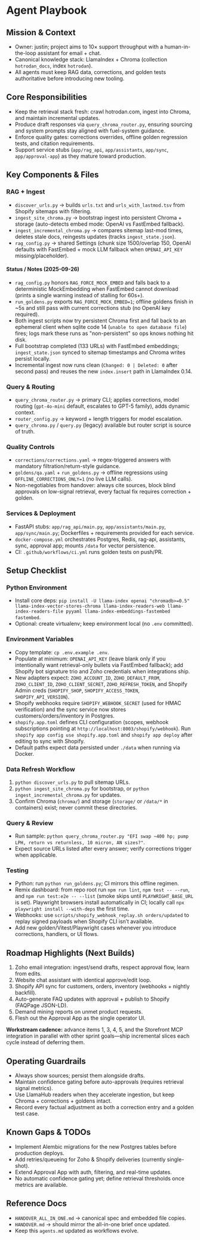 # Agent Playbook

## Mission & Context
- Owner: justin; project aims to 10× support throughput with a human-in-the-loop assistant for email + chat.
- Canonical knowledge stack: LlamaIndex + Chroma (collection `hotrodan_docs`, index `hotrodan`).
- All agents must keep RAG data, corrections, and golden tests authoritative before introducing new tooling.

## Core Responsibilities
- Keep the retrieval stack fresh: crawl hotrodan.com, ingest into Chroma, and maintain incremental updates.
- Produce draft responses via `query_chroma_router.py`, ensuring sourcing and system prompts stay aligned with fuel-system guidance.
- Enforce quality gates: corrections overrides, offline golden regression tests, and citation requirements.
- Support service stubs (`app/rag_api`, `app/assistants`, `app/sync`, `app/approval-app`) as they mature toward production.

## Key Components & Files
### RAG + Ingest
- `discover_urls.py` → builds `urls.txt` and `urls_with_lastmod.tsv` from Shopify sitemaps with filtering.
- `ingest_site_chroma.py` → bootstrap ingest into persistent Chroma + storage (auto-detects embed mode: OpenAI vs FastEmbed fallback).
- `ingest_incremental_chroma.py` → compares sitemap last-mod times, deletes stale docs, reingests updates (tracks `ingest_state.json`).
- `rag_config.py` → shared Settings (chunk size 1500/overlap 150, OpenAI defaults with FastEmbed + mock LLM fallback when `OPENAI_API_KEY` missing/placeholder).

#### Status / Notes (2025-09-26)
- `rag_config.py` honors `RAG_FORCE_MOCK_EMBED` and falls back to a deterministic MockEmbedding when FastEmbed cannot download (prints a single warning instead of stalling for 60s+).
- `run_goldens.py` exports `RAG_FORCE_MOCK_EMBED=1`; offline goldens finish in ~5s and still pass with current corrections stub (no OpenAI key required).
- Both ingest scripts now try persistent Chroma first and fall back to an ephemeral client when sqlite code 14 (`unable to open database file`) fires; logs mark these runs as "non-persistent" so ops knows nothing hit disk.
- Full bootstrap completed (133 URLs) with FastEmbed embeddings; `ingest_state.json` synced to sitemap timestamps and Chroma writes persist locally.
- Incremental ingest now runs clean (`Changed: 0 | Deleted: 0` after second pass) and reuses the new `index.insert` path in LlamaIndex 0.14.

### Query & Routing
- `query_chroma_router.py` → primary CLI; applies corrections, model routing (`gpt-4o-mini` default, escalates to GPT-5 family), adds dynamic context.
- `router_config.py` → keyword + length triggers for model escalation.
- `query_chroma.py` / `query.py` (legacy) available but router script is source of truth.

### Quality Controls
- `corrections/corrections.yaml` → regex-triggered answers with mandatory filtration/return-style guidance.
- `goldens/qa.yaml` + `run_goldens.py` → offline regressions using `OFFLINE_CORRECTIONS_ONLY=1` (no live LLM calls).
- Non-negotiables from handover: always cite sources, block blind approvals on low-signal retrieval, every factual fix requires correction + golden.

### Services & Deployment
- FastAPI stubs: `app/rag_api/main.py`, `app/assistants/main.py`, `app/sync/main.py`; Dockerfiles + requirements provided for each service.
- `docker-compose.yml` orchestrates Postgres, Redis, rag-api, assistants, sync, approval app; mounts `/data` for vector persistence.
- CI: `.github/workflows/ci.yml` runs golden tests on push/PR.

## Setup Checklist
### Python Environment
- Install core deps: `pip install -U llama-index openai "chromadb>=0.5" llama-index-vector-stores-chroma llama-index-readers-web llama-index-readers-file pyyaml llama-index-embeddings-fastembed fastembed`.
- Optional: create virtualenv; keep environment local (no `.env` committed).

### Environment Variables
- Copy template: `cp .env.example .env`.
- Populate at minimum: `OPENAI_API_KEY` (leave blank only if you intentionally want retrieval-only bullets via FastEmbed fallback); add Shopify bot signature trio and Zoho credentials when integrations ship.
- New adapters expect: `ZOHO_ACCOUNT_ID`, `ZOHO_DEFAULT_FROM`, `ZOHO_CLIENT_ID`, `ZOHO_CLIENT_SECRET`, `ZOHO_REFRESH_TOKEN`, and Shopify Admin creds (`SHOPIFY_SHOP`, `SHOPIFY_ACCESS_TOKEN`, `SHOPIFY_API_VERSION`).
- Shopify webhooks require `SHOPIFY_WEBHOOK_SECRET` (used for HMAC verification) and the sync service now stores customers/orders/inventory in Postgres.
- `shopify.app.toml` defines CLI configuration (scopes, webhook subscriptions pointing at `http://localhost:8003/shopify/webhook`). Run `shopify app config use shopify.app.toml` and `shopify app deploy` after editing to sync with Shopify.
- Default paths expect data persisted under `./data` when running via Docker.

### Data Refresh Workflow
1. `python discover_urls.py` to pull sitemap URLs.
2. `python ingest_site_chroma.py` for bootstrap, or `python ingest_incremental_chroma.py` for updates.
3. Confirm Chroma (`chroma/`) and storage (`storage/` or `/data/*` in containers) exist; never commit these directories.

### Query & Review
- Run sample: `python query_chroma_router.py "EFI swap ~400 hp; pump LPH, return vs returnless, 10 micron, AN sizes?"`.
- Expect source URLs listed after every answer; verify corrections trigger when applicable.

### Testing
- Python: run `python run_goldens.py`; CI mirrors this offline regimen.
- Remix dashboard: from repo root run `npm run lint`, `npm test -- --run`, and `npm run test:e2e -- --list` (smoke skips until `PLAYWRIGHT_BASE_URL` is set). Playwright browsers install automatically in CI; locally call `npx playwright install --with-deps` the first time.
- Webhooks: use `scripts/shopify_webhook_replay.sh orders/updated` to replay signed payloads when Shopify CLI isn’t available.
- Add new golden/Vitest/Playwright cases whenever you introduce corrections, handlers, or UI flows.

## Roadmap Highlights (Next Builds)
1. Zoho email integration: ingest/send drafts, respect approval flow, learn from edits.
2. Website chat assistant with identical approve/edit loop.
3. Shopify API sync for customers, orders, inventory (webhooks + nightly backfill).
4. Auto-generate FAQ updates with approval + publish to Shopify (FAQPage JSON-LD).
5. Demand mining reports on unmet product requests.
6. Flesh out the Approval App as the single operator UI.

**Workstream cadence:** advance items 1, 3, 4, 5, and the Storefront MCP integration in parallel with other sprint goals—ship incremental slices each cycle instead of deferring them.

## Operating Guardrails
- Always show sources; persist them alongside drafts.
- Maintain confidence gating before auto-approvals (requires retrieval signal metrics).
- Use LlamaHub readers when they accelerate ingestion, but keep Chroma + corrections + goldens intact.
- Record every factual adjustment as both a correction entry and a golden test case.

## Known Gaps & TODOs
- Implement Alembic migrations for the new Postgres tables before production deploys.
- Add retries/queueing for Zoho & Shopify deliveries (currently single-shot).
- Extend Approval App with auth, filtering, and real-time updates.
- No automatic confidence gating yet; define retrieval thresholds once metrics are available.

## Reference Docs
- `HANDOVER_ALL_IN_ONE.md` → canonical spec and embedded file copies.
- `HANDOVER.md` → should mirror the all-in-one brief once updated.
- Keep this `agents.md` updated as workflows evolve.
